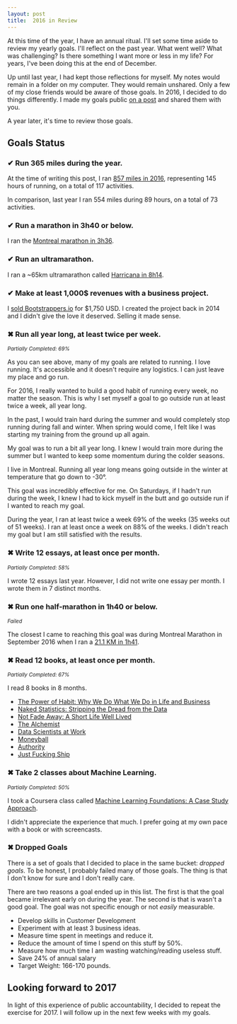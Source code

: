 ```yaml
---
layout: post
title:  2016 in Review
---
```


At this time of the year, I have an annual ritual. I'll set some time aside to review my yearly goals. I'll reflect on the past year. What went well? What was challenging? Is there something I want more or less in my life? For years, I've been doing this at the end of December.

Up until last year, I had kept those reflections for myself. My notes would remain in a folder on my computer. They would remain unshared. Only a few of my close friends would be aware of those goals. In 2016, I decided to do things differently. I made my goals public [on a post](http://www.jeannicholashould.com/goals-for-2016.html) and shared them with you.

A year later, it's time to review those goals.

## Goals Status

### ✔ Run 365 miles during the year.

At the time of writing this post, I ran [857 miles in 2016](https://www.strava.com/athlete/calendar), representing 145 hours of running, on a total of 117 activities. 

In comparison, last year I ran 554 miles during 89 hours, on a total of 73 activities.

### ✔ Run a marathon in 3h40 or below.

I ran the [Montreal marathon in 3h36](https://www.strava.com/activities/725082666/overview).

### ✔ Run an ultramarathon.

I ran a ~65km ultramarathon called [Harricana in 8h14](https://www.strava.com/activities/709418423).

### ✔ Make at least 1,000$ revenues with a business project.
I [sold Bootstrappers.io](https://bootstrappers.io/2016/09/08/bootstrappers-io-new-ownership/) for $1,750 USD. I created the project back in 2014 and I didn't give the love it deserved. Selling it made sense.

### ✖ Run all year long, at least twice per week.
<small>*Partially Completed: 69%*</small>

As you can see above, many of my goals are related to running. I love running. It's accessible and it doesn't require any logistics. I can just leave my place and go run. 

For 2016, I really wanted to build a good habit of running every week, no matter the season. This is why I set myself a goal to go outside run at least twice a week, all year long. 

In the past, I would train hard during the summer and would completely stop running during fall and winter. When spring would come, I felt like I was starting my training from the ground up all again. 

My goal was to run a bit all year long. I knew I would train more during the summer but I wanted to keep some momentum during the colder seasons. 

I live in Montreal. Running all year long means going outside in the winter at temperature that go down to -30°. 

This goal was incredibly effective for me. On Saturdays, if I hadn't run during the week, I knew I had to kick myself in the butt and go outside run if I wanted to reach my goal.

During the year, I ran at least twice a week 69% of the weeks (35 weeks out of 51 weeks). I ran at least once a week on 88% of the weeks. I didn't reach my goal but I am still satisfied with the results. 

### ✖ Write 12 essays, at least once per month. 
<small>*Partially Completed: 58%*</small>

I wrote 12 essays last year. However, I did not write one essay per month. I wrote them in 7 distinct months.

### ✖ Run one half-marathon in 1h40 or below.
<small>*Failed*</small>

The closest I came to reaching this goal was during Montreal Marathon in September 2016 when I ran a [21.1 KM in 1h41](https://www.strava.com/activities/725082666/overview). 


### ✖ Read 12 books, at least once per month. 
<small>*Partially Completed: 67%*</small>

I read 8 books in 8 months. 

- [The Power of Habit: Why We Do What We Do in Life and Business](https://www.amazon.com/gp/product/081298160X/ref=as_li_tl?ie=UTF8&camp=1789&creative=9325&creativeASIN=081298160X&linkCode=as2&tag=nickhould-20&linkId=cdd6929c67202f02c2d45fd1783fc309)
- [Naked Statistics: Stripping the Dread from the Data](https://www.amazon.com/gp/product/039334777X/ref=as_li_tl?ie=UTF8&camp=1789&creative=9325&creativeASIN=039334777X&linkCode=as2&tag=nickhould-20&linkId=d3a7c6ff39b54339d417d3b847a8dfa3)
- [Not Fade Away: A Short Life Well Lived](https://www.amazon.com/gp/product/039334777X/ref=as_li_tl?ie=UTF8&camp=1789&creative=9325&creativeASIN=039334777X&linkCode=as2&tag=nickhould-20&linkId=d3a7c6ff39b54339d417d3b847a8dfa3)
- [The Alchemist](https://www.amazon.com/gp/product/0062315005/ref=as_li_tl?ie=UTF8&camp=1789&creative=9325&creativeASIN=0062315005&linkCode=as2&tag=nickhould-20&linkId=420df46eb31ff73cb10767430a15ea45)
- [Data Scientists at Work](https://www.amazon.com/gp/product/1430265981/ref=as_li_tl?ie=UTF8&camp=1789&creative=9325&creativeASIN=1430265981&linkCode=as2&tag=nickhould-20&linkId=d057cd66198fb83a46fe045710f42be8)
- [Moneyball](https://www.amazon.com/gp/product/0393324818/ref=as_li_tl?ie=UTF8&camp=1789&creative=9325&creativeASIN=0393324818&linkCode=as2&tag=nickhould-20&linkId=30a8e6849ebd1e0cce7eaab8e83b7083)
- [Authority](https://www.amazon.com/gp/product/1612060919/ref=as_li_tl?ie=UTF8&camp=1789&creative=9325&creativeASIN=1612060919&linkCode=as2&tag=nickhould-20&linkId=97036fe2c26f7d142f2d17cbdd306b12)
- [Just Fucking Ship](https://unicornfree.com/just-fucking-ship/)

### ✖ Take 2 classes about Machine Learning.

<small>*Partially Completed: 50%*</small>

I took a Coursera class called [Machine Learning Foundations: A Case Study Approach](https://www.coursera.org/account/accomplishments/records/HUVD4NY4BLL6).

I didn't appreciate the experience that much. I prefer going at my own pace with a book or with screencasts. 

### ✖ Dropped Goals
There is a set of goals that I decided to place in the same bucket: *dropped goals*. To be honest, I probably failed many of those goals. The thing is that I don't know for sure and I don't really care. 

There are two reasons a goal ended up in this list. The first is that the goal became irrelevant early on during the year. The second is that is wasn't a good goal. The goal was not specific enough or not *easily* measurable. 

- Develop skills in Customer Development
- Experiment with at least 3 business ideas. 
- Measure time spent in meetings and reduce it.
- Reduce the amount of time I spend on this stuff by 50%.
- Measure how much time I am wasting watching/reading useless stuff.
- Save 24% of annual salary
- Target Weight: 166-170 pounds. 

## Looking forward to 2017

In light of this experience of public accountability, I decided to repeat the exercise for 2017. I will follow up in the next few weeks with my goals.

